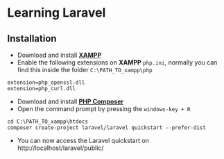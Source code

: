 # Learning Laravel 

## Installation

- Download and install [**XAMPP**](https://www.apachefriends.org/download.html)
- Enable the following extensions on **XAMPP** `php.ini`, normally you can find this inside the folder `C:\PATH_TO_xampp\php` 
```
extension=php_openssl.dll
extension=php_curl.dll
```

- Download and install [**PHP Composer**](https://getcomposer.org/download/)
- Open the command prompt by pressing the `windows-key + R`
```
cd C:\PATH_TO_xampp\htdocs
composer create-project laravel/laravel quickstart --prefer-dist
```
- You can now access the Laravel quickstart on http://localhost/laravel/public/

